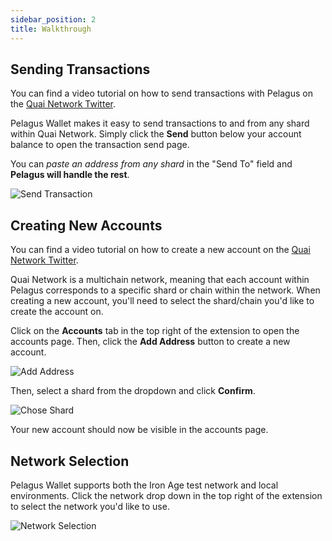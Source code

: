 ```yaml
---
sidebar_position: 2
title: Walkthrough
---
```


## Sending Transactions

You can find a video tutorial on how to send transactions with Pelagus on the [Quai Network Twitter](https://twitter.com/QuaiNetwork/status/1759657393351192894).

Pelagus Wallet makes it easy to send transactions to and from any shard within Quai Network. Simply click the **Send** button below your account balance to open the transaction send page.

You can _paste an address from any shard_ in the "Send To" field and **Pelagus will handle the rest**.

<p align="center">

![Send Transaction](/img/SendTransaction.png)

</p>

## Creating New Accounts

You can find a video tutorial on how to create a new account on the [Quai Network Twitter](https://twitter.com/QuaiNetwork/status/1753521689193775453).

Quai Network is a multichain network, meaning that each account within Pelagus corresponds to a specific shard or chain within the network. When creating a new account, you'll need to select the shard/chain you'd like to create the account on.

Click on the **Accounts** tab in the top right of the extension to open the accounts page. Then, click the **Add Address** button to create a new account.

<p align="center">

![Add Address](/img/AddAddress.png)

</p>

Then, select a shard from the dropdown and click **Confirm**.

<p align="center">

![Chose Shard](/img/ChooseShard.png)

</p>

Your new account should now be visible in the accounts page.

## Network Selection

Pelagus Wallet supports both the Iron Age test network and local environments. Click the network drop down in the top right of the extension to select the network you'd like to use.

<p align="center">

![Network Selection](/img/NetworkSelection.png)

</p>
